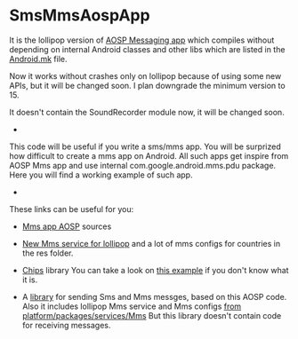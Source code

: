 # SmsMmsAospApp

It is the lollipop version of [AOSP Messaging app](https://android.googlesource.com/platform/packages/apps/Mms) which compiles without depending on internal Android classes and other libs which are listed in the [Android.mk](https://android.googlesource.com/platform/packages/apps/Mms/+/master/Android.mk) file.

Now it works without crashes only on lollipop because of using some new APIs, but it will be changed soon. I plan downgrade the minimum version to 15.

It doesn't contain the SoundRecorder module now, it will be changed soon.

-
This code will be useful if you write a sms/mms app. You will be surprized how difficult to create a mms app on Android. All such apps get inspire from AOSP Mms app and use internal com.google.android.mms.pdu package. Here you will find a working example of such app.

-
These links can be useful for you:

* [Mms app AOSP](https://android.googlesource.com/platform/packages/apps/Mms) sources

* [New Mms service for lollipop](https://android.googlesource.com/platform/packages/services/Mms) and a lot of mms configs for countries in the res folder.

* [Chips](https://android.googlesource.com/platform/frameworks/opt/chips) library
You can take a look on [this example](https://s-media-cache-ak0.pinimg.com/736x/19/e9/5a/19e95a6606b9fbc6251860831468f5cd.jpg) if you don't know what it is.

* A [library](https://github.com/klinker41/android-smsmms) for sending Sms and Mms messges, based on this AOSP code. Also it includes lollipop Mms service and Mms configs [from platform/packages/services/Mms](https://android.googlesource.com/platform/packages/services/Mms)
But this library doesn't contain code for receiving messages.
